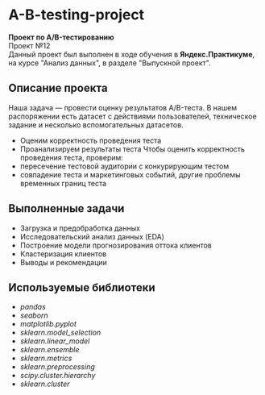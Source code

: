 # A-B-testing-project
**Проект по A/B-тестированию**\
Проект №12\
Данный проект был выполнен в ходе обучения в **Яндекс.Практикуме**, на курсе "Анализ данных", в разделе "Выпускной проект".
## Описание проекта
Наша задача — провести оценку результатов A/B-теста. В нашем распоряжении есть датасет с действиями пользователей, техническое задание и несколько вспомогательных датасетов.
- Оценим корректность проведения теста
- Проанализируем результаты теста
Чтобы оценить корректность проведения теста, проверим:
- пересечение тестовой аудитории с конкурирующим тестом
- совпадение теста и маркетинговых событий, другие проблемы временных границ теста
## Выполненные задачи
- Загрузка и предобработка данных
- Исследовательский анализ данных (EDA)
- Построение модели прогнозирования оттока клиентов
- Кластеризация клиентов
- Выводы и рекомендации
## Используемые библиотеки
- *pandas*
- *seaborn*
- *matplotlib.pyplot*
- *sklearn.model_selection*
- *sklearn.linear_model*
- *sklearn.ensemble*
- *sklearn.metrics*
- *sklearn.preprocessing*
- *scipy.cluster.hierarchy*
- *sklearn.cluster*
